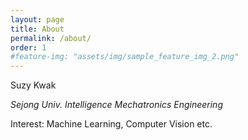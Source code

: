 ```yaml
---
layout: page
title: About
permalink: /about/
order: 1
#feature-img: "assets/img/sample_feature_img_2.png"
---
```


Suzy Kwak

*Sejong Univ. Intelligence Mechatronics Engineering*

Interest: Machine Learning, Computer Vision etc.
